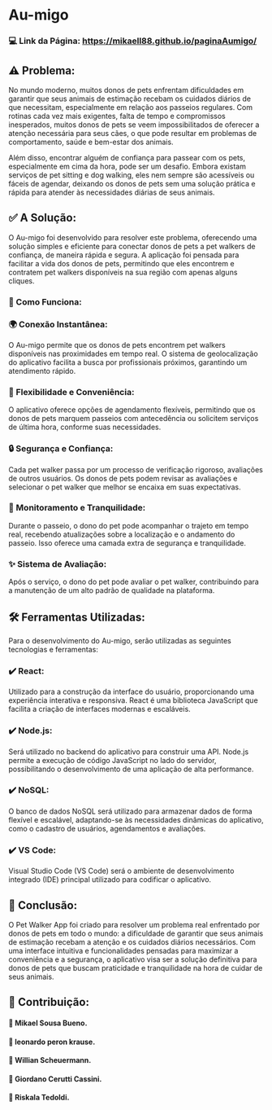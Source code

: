 

# Au-migo

### :computer: Link da Página: https://mikaell88.github.io/paginaAumigo/

## :warning: Problema:

No mundo moderno, muitos donos de pets enfrentam dificuldades em garantir que seus animais de estimação recebam os cuidados diários de que necessitam, especialmente em relação aos passeios regulares. Com rotinas cada vez mais exigentes, falta de tempo e compromissos inesperados, muitos donos de pets se veem impossibilitados de oferecer a atenção necessária para seus cães, o que pode resultar em problemas de comportamento, saúde e bem-estar dos animais.

Além disso, encontrar alguém de confiança para passear com os pets, especialmente em cima da hora, pode ser um desafio. Embora existam serviços de pet sitting e dog walking, eles nem sempre são acessíveis ou fáceis de agendar, deixando os donos de pets sem uma solução prática e rápida para atender às necessidades diárias de seus animais.

## :white_check_mark: A Solução:

O Au-migo foi desenvolvido para resolver este problema, oferecendo uma solução simples e eficiente para conectar donos de pets a pet walkers de confiança, de maneira rápida e segura. A aplicação foi pensada para facilitar a vida dos donos de pets, permitindo que eles encontrem e contratem pet walkers disponíveis na sua região com apenas alguns cliques.

### :rocket: Como Funciona:

### :earth_africa: Conexão Instantânea:
O Au-migo permite que os donos de pets encontrem pet walkers disponíveis nas proximidades em tempo real. O sistema de geolocalização do aplicativo facilita a busca por profissionais próximos, garantindo um atendimento rápido.

### :calendar: Flexibilidade e Conveniência:
O aplicativo oferece opções de agendamento flexíveis, permitindo que os donos de pets marquem passeios com antecedência ou solicitem serviços de última hora, conforme suas necessidades.

### :lock: Segurança e Confiança:
Cada pet walker passa por um processo de verificação rigoroso, avaliações de outros usuários. Os donos de pets podem revisar as avaliações e selecionar o pet walker que melhor se encaixa em suas expectativas.

### :dog: Monitoramento e Tranquilidade:
Durante o passeio, o dono do pet pode acompanhar o trajeto em tempo real, recebendo atualizações sobre a localização e o andamento do passeio. Isso oferece uma camada extra de segurança e tranquilidade.

### :sparkles: Sistema de Avaliação:
Após o serviço, o dono do pet pode avaliar o pet walker, contribuindo para a manutenção de um alto padrão de qualidade na plataforma.

## :hammer_and_wrench: Ferramentas Utilizadas:

Para o desenvolvimento do Au-migo, serão utilizadas as seguintes tecnologias e ferramentas:

### :heavy_check_mark: React:
Utilizado para a construção da interface do usuário, proporcionando uma experiência interativa e responsiva. React é uma biblioteca JavaScript que facilita a criação de interfaces modernas e escaláveis.

### :heavy_check_mark: Node.js:
Será utilizado no backend do aplicativo para construir uma API. Node.js permite a execução de código JavaScript no lado do servidor, possibilitando o desenvolvimento de uma aplicação de alta performance.

### :heavy_check_mark: NoSQL:
O banco de dados NoSQL será utilizado para armazenar dados de forma flexível e escalável, adaptando-se às necessidades dinâmicas do aplicativo, como o cadastro de usuários, agendamentos e avaliações.

### :heavy_check_mark: VS Code:
Visual Studio Code (VS Code) será o ambiente de desenvolvimento integrado (IDE) principal utilizado para codificar o aplicativo.

## :dart: Conclusão:

O Pet Walker App foi criado para resolver um problema real enfrentado por donos de pets em todo o mundo: a dificuldade de garantir que seus animais de estimação recebam a atenção e os cuidados diários necessários. Com uma interface intuitiva e funcionalidades pensadas para maximizar a conveniência e a segurança, o aplicativo visa ser a solução definitiva para donos de pets que buscam praticidade e tranquilidade na hora de cuidar de seus animais.

## :handshake: Contribuição:

#### :busts_in_silhouette: Mikael Sousa Bueno.

#### :busts_in_silhouette: leonardo peron krause.

#### :busts_in_silhouette: Willian Scheuermann.

#### :busts_in_silhouette: Giordano Cerutti Cassini.

#### :busts_in_silhouette: Riskala Tedoldi.
